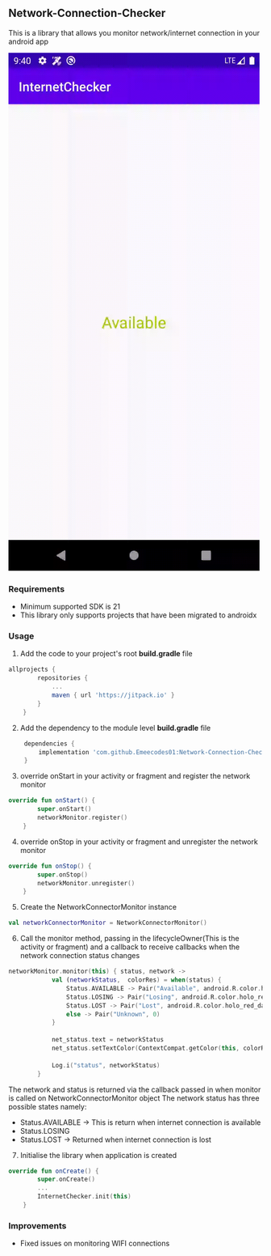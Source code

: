 ## Network-Connection-Checker
This is a library that allows you monitor network/internet connection in your android app

<img src="ScreenData/internetChecker.gif"/>


### Requirements
* Minimum supported SDK is 21
* This library only supports projects that have been migrated to androidx

### Usage

1. Add the code to your project's root **build.gradle** file
``` groovy
allprojects {
		repositories {
			...
			maven { url 'https://jitpack.io' }
		}
	}
```

2. Add the dependency to the module level **build.gradle** file

   ``` groovy
    dependencies {
        implementation 'com.github.Emeecodes01:Network-Connection-Checker:v0.1.0'
	}
   ```



3. override onStart in your activity or fragment and register the network monitor

``` kotlin
override fun onStart() {
        super.onStart()
        networkMonitor.register()
    }
```

4. override onStop in your activity or fragment and unregister the network monitor

```kotlin
override fun onStop() {
        super.onStop()
        networkMonitor.unregister()
    }
```

5. Create the NetworkConnectorMonitor instance

``` kotlin
val networkConnectorMonitor = NetworkConnectorMonitor()
```

6. Call the monitor method, passing in the lifecycleOwner(This is the activity or fragment) and a callback to receive callbacks when the network connection status changes
```kotlin
networkMonitor.monitor(this) { status, network ->
            val (networkStatus,  colorRes) = when(status) {
                Status.AVAILABLE -> Pair("Available", android.R.color.holo_green_light)
                Status.LOSING -> Pair("Losing", android.R.color.holo_red_light)
                Status.LOST -> Pair("Lost", android.R.color.holo_red_dark)
                else -> Pair("Unknown", 0)
            }

            net_status.text = networkStatus
            net_status.setTextColor(ContextCompat.getColor(this, colorRes))

            Log.i("status", networkStatus)
        }
```
The network and status is returned via the callback passed in when monitor is called on NetworkConnectorMonitor object
The network status has three possible states namely:
* Status.AVAILABLE -> This is return when internet connection is available
* Status.LOSING
* Status.LOST -> Returned when internet connection is lost


7. Initialise the library when application is created
```kotlin
override fun onCreate() {
        super.onCreate()
        ...
        InternetChecker.init(this)
    }
```

### Improvements
* Fixed issues on monitoring WIFI connections
